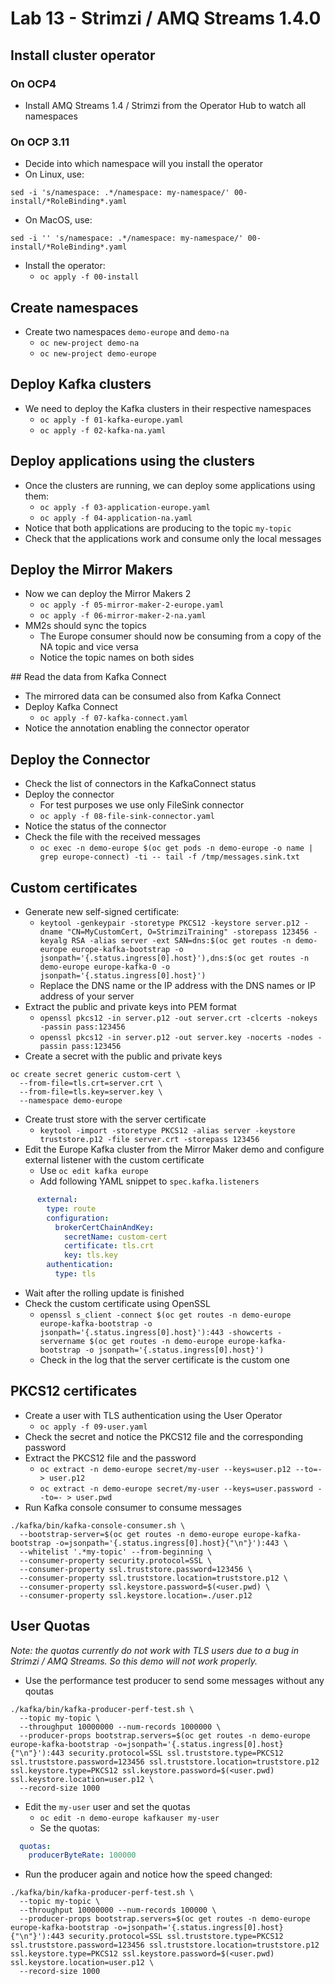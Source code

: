 # Lab 13 - Strimzi / AMQ Streams 1.4.0

## Install cluster operator

### On OCP4

* Install AMQ Streams 1.4 / Strimzi from the Operator Hub to watch all namespaces

### On OCP 3.11

* Decide into which namespace will you install the operator
* On Linux, use:

```
sed -i 's/namespace: .*/namespace: my-namespace/' 00-install/*RoleBinding*.yaml
```

* On MacOS, use:

```
sed -i '' 's/namespace: .*/namespace: my-namespace/' 00-install/*RoleBinding*.yaml
```

* Install the operator:
  * `oc apply -f 00-install`

## Create namespaces

* Create two namespaces `demo-europe` and `demo-na`
  * `oc new-project demo-na`
  * `oc new-project demo-europe`

## Deploy Kafka clusters

* We need to deploy the Kafka clusters in their respective namespaces
  * `oc apply -f 01-kafka-europe.yaml`
  * `oc apply -f 02-kafka-na.yaml`

## Deploy applications using the clusters

* Once the clusters are running, we can deploy some applications using them:
  * `oc apply -f 03-application-europe.yaml`
  * `oc apply -f 04-application-na.yaml`
* Notice that both applications are producing to the topic `my-topic`
* Check that the applications work and consume only the local messages

## Deploy the Mirror Makers

* Now we can deploy the Mirror Makers 2
  * `oc apply -f 05-mirror-maker-2-europe.yaml`
  * `oc apply -f 06-mirror-maker-2-na.yaml`
* MM2s should sync the topics
  * The Europe consumer should now be consuming from a copy of the NA topic and vice versa
  * Notice the topic names on both sides

## Read the data from Kafka Connect

* The mirrored data can be consumed also from Kafka Connect
* Deploy Kafka Connect
  * `oc apply -f 07-kafka-connect.yaml`
* Notice the annotation enabling the connector operator

## Deploy the Connector

* Check the list of connectors in the KafkaConnect status
* Deploy the connector
  * For test purposes we use only FileSink connector
  * `oc apply -f 08-file-sink-connector.yaml`
* Notice the status of the connector
* Check the file with the received messages
  * `oc exec -n demo-europe $(oc get pods -n demo-europe -o name | grep europe-connect) -ti -- tail -f /tmp/messages.sink.txt`

## Custom certificates

* Generate new self-signed certificate:
  * `keytool -genkeypair -storetype PKCS12 -keystore server.p12 -dname "CN=MyCustomCert, O=StrimziTraining" -storepass 123456 -keyalg RSA -alias server -ext SAN=dns:$(oc get routes -n demo-europe europe-kafka-bootstrap -o jsonpath='{.status.ingress[0].host}'),dns:$(oc get routes -n demo-europe europe-kafka-0 -o jsonpath='{.status.ingress[0].host}')`
  * Replace the DNS name or the IP address with the DNS names or IP address of your server
* Extract the public and private keys into PEM format
  * `openssl pkcs12 -in server.p12 -out server.crt -clcerts -nokeys -passin pass:123456`
  * `openssl pkcs12 -in server.p12 -out server.key -nocerts -nodes -passin pass:123456`
* Create a secret with the public and private keys

```
oc create secret generic custom-cert \
  --from-file=tls.crt=server.crt \
  --from-file=tls.key=server.key \
  --namespace demo-europe
```

* Create trust store with the server certificate
  * `keytool -import -storetype PKCS12 -alias server -keystore truststore.p12 -file server.crt -storepass 123456`
* Edit the Europe Kafka cluster from the Mirror Maker demo and configure external listener with the custom certificate
  * Use `oc edit kafka europe`
  * Add following YAML snippet to `spec.kafka.listeners`

```yaml
      external:
        type: route
        configuration:
          brokerCertChainAndKey:
            secretName: custom-cert
            certificate: tls.crt
            key: tls.key
        authentication:
          type: tls
```

* Wait after the rolling update is finished
* Check the custom certificate using OpenSSL
  * `openssl s_client -connect $(oc get routes -n demo-europe europe-kafka-bootstrap -o jsonpath='{.status.ingress[0].host}'):443 -showcerts -servername $(oc get routes -n demo-europe europe-kafka-bootstrap -o jsonpath='{.status.ingress[0].host}')`
  * Check in the log that the server certificate is the custom one

## PKCS12 certificates

* Create a user with TLS authentication using the User Operator
  * `oc apply -f 09-user.yaml`
* Check the secret and notice the PKCS12 file and the corresponding password
* Extract the PKCS12 file and the password
  * `oc extract -n demo-europe secret/my-user --keys=user.p12 --to=- > user.p12`
  * `oc extract -n demo-europe secret/my-user --keys=user.password --to=- > user.pwd`
* Run Kafka console consumer to consume messages

```
./kafka/bin/kafka-console-consumer.sh \
  --bootstrap-server=$(oc get routes -n demo-europe europe-kafka-bootstrap -o=jsonpath='{.status.ingress[0].host}{"\n"}'):443 \
  --whitelist '.*my-topic' --from-beginning \
  --consumer-property security.protocol=SSL \
  --consumer-property ssl.truststore.password=123456 \
  --consumer-property ssl.truststore.location=truststore.p12 \
  --consumer-property ssl.keystore.password=$(<user.pwd) \
  --consumer-property ssl.keystore.location=./user.p12
```

## User Quotas

_Note: the quotas currently do not work with TLS users due to a bug in Strimzi / AMQ Streams. So this demo will not work properly._

* Use the performance test producer to send some messages without any qoutas

```
./kafka/bin/kafka-producer-perf-test.sh \
  --topic my-topic \
  --throughput 10000000 --num-records 1000000 \
  --producer-props bootstrap.servers=$(oc get routes -n demo-europe europe-kafka-bootstrap -o=jsonpath='{.status.ingress[0].host}{"\n"}'):443 security.protocol=SSL ssl.truststore.type=PKCS12 ssl.truststore.password=123456 ssl.truststore.location=truststore.p12 ssl.keystore.type=PKCS12 ssl.keystore.password=$(<user.pwd) ssl.keystore.location=user.p12 \
  --record-size 1000
```

* Edit the `my-user` user and set the quotas
  * `oc edit -n demo-europe kafkauser my-user`
  * Se the quotas:

```yaml
  quotas:
    producerByteRate: 100000
```

* Run the producer again and notice how the speed changed:

```
./kafka/bin/kafka-producer-perf-test.sh \
  --topic my-topic \
  --throughput 10000000 --num-records 100000 \
  --producer-props bootstrap.servers=$(oc get routes -n demo-europe europe-kafka-bootstrap -o=jsonpath='{.status.ingress[0].host}{"\n"}'):443 security.protocol=SSL ssl.truststore.type=PKCS12 ssl.truststore.password=123456 ssl.truststore.location=truststore.p12 ssl.keystore.type=PKCS12 ssl.keystore.password=$(<user.pwd) ssl.keystore.location=user.p12 \
  --record-size 1000
```
        